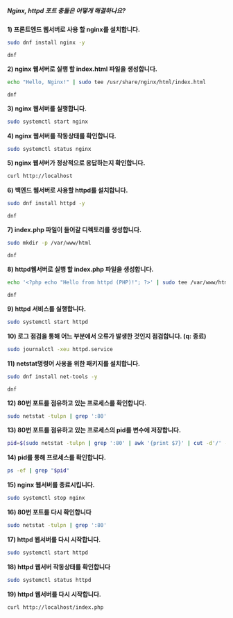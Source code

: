 ##### Nginx, httpd 포트 충돌은 어떻게 해결하나요? #####

**1) 프론트엔드 웹서버로 사용 할 nginx를 설치합니다.**
```bash
sudo dnf install nginx -y
```
```tech
dnf
```

**2) nginx 웹서버로 실행 할 index.html 파일을 생성합니다.**
```bash
echo "Hello, Nginx!" | sudo tee /usr/share/nginx/html/index.html
```
```tech
dnf
```

**3) nginx 웹서버를 실행합니다.**
```bash
sudo systemctl start nginx
```

**4) nginx 웹서버를 작동상태를 확인합니다.**
```bash
sudo systemctl status nginx
```

**5) nginx 웹서버가 정상적으로 응답하는지 확인합니다.**
```bash
curl http://localhost
```

**6) 백엔드 웹서버로 사용할 httpd를 설치합니다.**
```bash
sudo dnf install httpd -y
```
```tech
dnf
```

**7) index.php 파일이 들어갈 디렉토리를 생성합니다.**
```bash
sudo mkdir -p /var/www/html
```
```tech
dnf
```

**8) httpd웹서버로 실행 할 index.php 파일을 생성합니다.**
```bash
echo '<?php echo "Hello from httpd (PHP)!"; ?>' | sudo tee /var/www/html/index.php
```
```tech
dnf
```
**9) httpd 서비스를 실행합니다.**
```bash
sudo systemctl start httpd
```

**10) 로그 점검을 통해 어느 부분에서 오류가 발생한 것인지 점검합니다. (q: 종료)**
```bash
sudo journalctl -xeu httpd.service
```

**11) netstat명령어 사용을 위한 패키지를 설치합니다.**
```bash
sudo dnf install net-tools -y
```
```tech
dnf
```

**12) 80번 포트를 점유하고 있는 프로세스를 확인합니다.**
```bash
sudo netstat -tulpn | grep ':80'
```

**13) 80번 포트를 점유하고 있는 프로세스의 pid를 변수에 저장합니다.**
```bash
pid=$(sudo netstat -tulpn | grep ':80' | awk '{print $7}' | cut -d'/' -f1)
```

**14) pid를 통해 프로세스를 확인합니다.**
```bash
ps -ef | grep "$pid"
```

**15) nginx 웹서버를 종료시킵니다.**
```bash
sudo systemctl stop nginx
```

**16) 80번 포트를 다시 확인합니다**
```bash
sudo netstat -tulpn | grep ':80'
```

**17) httpd 웹서버를 다시 시작합니다.**
```bash
sudo systemctl start httpd
```

**18) httpd 웹서버 작동상태를 확인합니다**
```bash
sudo systemctl status httpd
```

**19) httpd 웹서버를 다시 시작합니다.**
```bash
curl http://localhost/index.php
```
